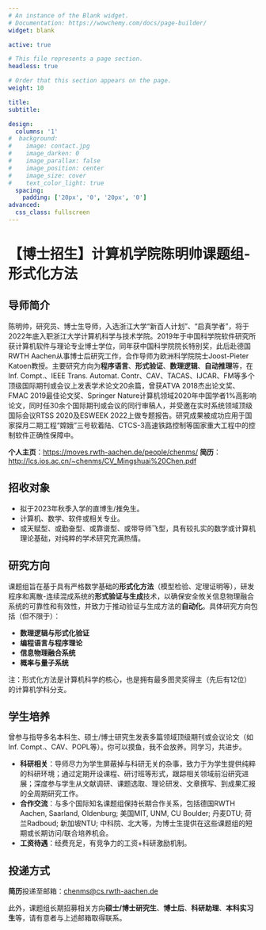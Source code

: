 ```yaml
---
# An instance of the Blank widget.
# Documentation: https://wowchemy.com/docs/page-builder/
widget: blank

active: true

# This file represents a page section.
headless: true

# Order that this section appears on the page.
weight: 10

title:
subtitle:

design:
  columns: '1'
#  background:
#    image: contact.jpg
#    image_darken: 0
#    image_parallax: false
#    image_position: center
#    image_size: cover
#    text_color_light: true
  spacing:
    padding: ['20px', '0', '20px', '0']
advanced:
  css_class: fullscreen
---
```


# 【博士招生】计算机学院陈明帅课题组-形式化方法

## 导师简介

陈明帅，研究员、博士生导师，入选浙江大学“新百人计划”、“启真学者”，将于2022年底入职浙江大学计算机科学与技术学院。2019年于中国科学院软件研究所获计算机软件与理论专业博士学位，同年获中国科学院院长特别奖，此后赴德国RWTH Aachen从事博士后研究工作，合作导师为欧洲科学院院士Joost-Pieter Katoen教授。主要研究方向为**程序语言**、**形式验证**、**数理逻辑**、**自动推理**等，在Inf. Compt.、IEEE Trans. Automat. Contr、CAV、TACAS、IJCAR、FM等多个顶级国际期刊或会议上发表学术论文20余篇，曾获ATVA 2018杰出论文奖、FMAC 2019最佳论文奖、Springer Nature计算机领域2020年中国学者1%高影响论文，同时任30余个国际期刊或会议的同行审稿人，并受邀在实时系统领域顶级国际会议RTSS 2020及ESWEEK 2022上做专题报告。研究成果被成功应用于国家探月二期工程“嫦娥”三号软着陆、CTCS-3高速铁路控制等国家重大工程中的控制软件正确性保障中。

**个人主页**：<https://moves.rwth-aachen.de/people/chenms/>
**简历**：<http://lcs.ios.ac.cn/~chenms/CV_Mingshuai%20Chen.pdf>

## 招收对象

* 拟于2023年秋季入学的直博生/推免生。
* 计算机、数学、软件或相关专业。
* 或天赋型、或勤奋型、或靠谱型、或带导师飞型，具有较扎实的数学或计算机理论基础，对纯粹的学术研究充满热情。

## 研究方向

课题组旨在基于具有严格数学基础的**形式化方法**（模型检验、定理证明等），研发程序和离散-连续混成系统的**形式验证与生成**技术，以确保安全攸关信息物理融合系统的可靠性和有效性，并致力于推动验证与生成方法的**自动化**。具体研究方向包括（但不限于）：

* **数理逻辑与形式化验证**
* **编程语言与程序理论**
* **信息物理融合系统**
* **概率与量子系统**

注：形式化方法是计算机科学的核心，也是拥有最多图灵奖得主（先后有12位）的计算机学科分支。

## 学生培养

曾参与指导多名本科生、硕士/博士研究生发表多篇领域顶级期刊或会议论文（如Inf. Compt.、CAV、POPL等）。你可以摸鱼，我不会放养。同学习，共进步。

* **科研相关**：导师尽力为学生屏蔽掉与科研无关的杂事，致力于为学生提供纯粹的科研环境；通过定期开设课程、研讨班等形式，跟踪相关领域前沿研究进展；深度参与学生从文献调研、课题选取、理论研发、文章撰写、到成果汇报的全周期研究工作。
* **合作交流**：与多个国际知名课题组保持长期合作关系，包括德国RWTH Aachen, Saarland, Oldenburg; 美国MIT, UNM, CU Boulder; 丹麦DTU; 荷兰Radboud; 新加坡NTU; 中科院、北大等，为博士生提供在这些课题组的短期或长期访问/联合培养机会。
* **工资待遇**：经费充足，有竞争力的工资+科研激励机制。

## 投递方式

**简历**投递至邮箱：<chenms@cs.rwth-aachen.de>

此外，课题组长期招募相关方向**硕士/博士研究生**、**博士后**、**科研助理**、**本科实习生**等，请有意者与上述邮箱取得联系。
